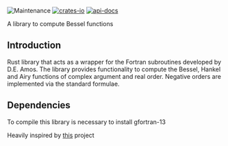 ![Maintenance](https://img.shields.io/badge/maintenance-actively--developed-brightgreen.svg)
[![crates-io](https://img.shields.io/crates/v/complex-bessel-rs.svg)](https://crates.io/crates/complex-bessel-rs)
[![api-docs](https://docs.rs/complex-bessel-rs/badge.svg)](https://docs.rs/complex-bessel-rs)

A library to compute Bessel functions

## Introduction

Rust library that acts as a wrapper for the Fortran subroutines developed by D.E. Amos.
The library provides functionality to compute the Bessel, Hankel and Airy functions of complex argument and real order.
Negative orders are implemented via the standard formulae.

## Dependencies

To compile this library is necessary to install gfortran-13

Heavily inspired by [this](https://github.com/joeydumont/complex_bessel) project
